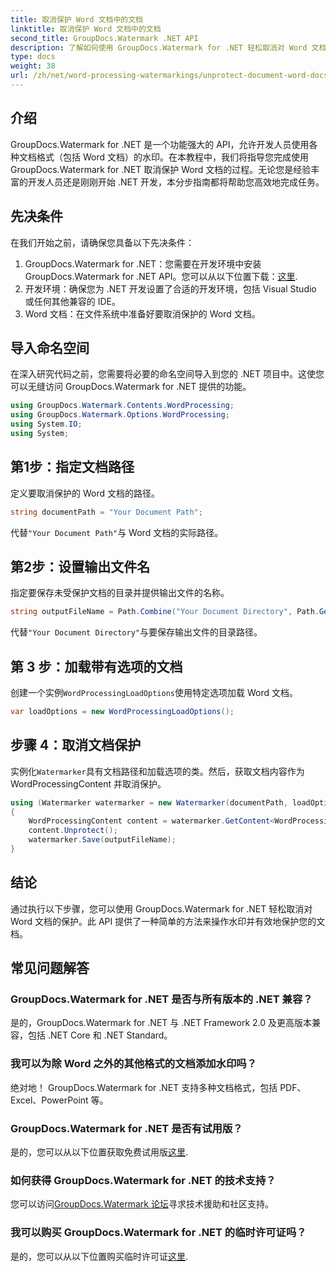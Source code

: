 ```yaml
---
title: 取消保护 Word 文档中的文档
linktitle: 取消保护 Word 文档中的文档
second_title: GroupDocs.Watermark .NET API
description: 了解如何使用 GroupDocs.Watermark for .NET 轻松取消对 Word 文档的保护。请遵循我们的分步指南。
type: docs
weight: 38
url: /zh/net/word-processing-watermarkings/unprotect-document-word-docs/
---
```

## 介绍
GroupDocs.Watermark for .NET 是一个功能强大的 API，允许开发人员使用各种文档格式（包括 Word 文档）的水印。在本教程中，我们将指导您完成使用 GroupDocs.Watermark for .NET 取消保护 Word 文档的过程。无论您是经验丰富的开发人员还是刚刚开始 .NET 开发，本分步指南都将帮助您高效地完成任务。
## 先决条件
在我们开始之前，请确保您具备以下先决条件：
1.  GroupDocs.Watermark for .NET：您需要在开发环境中安装 GroupDocs.Watermark for .NET API。您可以从以下位置下载：[这里](https://releases.groupdocs.com/Watermark/net/).
2. 开发环境：确保您为 .NET 开发设置了合适的开发环境，包括 Visual Studio 或任何其他兼容的 IDE。
3. Word 文档：在文件系统中准备好要取消保护的 Word 文档。

## 导入命名空间
在深入研究代码之前，您需要将必要的命名空间导入到您的 .NET 项目中。这使您可以无缝访问 GroupDocs.Watermark for .NET 提供的功能。
```csharp
using GroupDocs.Watermark.Contents.WordProcessing;
using GroupDocs.Watermark.Options.WordProcessing;
using System.IO;
using System;
```
## 第1步：指定文档路径
定义要取消保护的 Word 文档的路径。
```csharp
string documentPath = "Your Document Path";
```
代替`"Your Document Path"`与 Word 文档的实际路径。
## 第2步：设置输出文件名
指定要保存未受保护文档的目录并提供输出文件的名称。
```csharp
string outputFileName = Path.Combine("Your Document Directory", Path.GetFileName(documentPath));
```
代替`"Your Document Directory"`与要保存输出文件的目录路径。
## 第 3 步：加载带有选项的文档
创建一个实例`WordProcessingLoadOptions`使用特定选项加载 Word 文档。
```csharp
var loadOptions = new WordProcessingLoadOptions();
```
## 步骤 4：取消文档保护
实例化`Watermarker`具有文档路径和加载选项的类。然后，获取文档内容作为 WordProcessingContent 并取消保护。
```csharp
using (Watermarker watermarker = new Watermarker(documentPath, loadOptions))
{
    WordProcessingContent content = watermarker.GetContent<WordProcessingContent>();
    content.Unprotect();
    watermarker.Save(outputFileName);
}
```

## 结论
通过执行以下步骤，您可以使用 GroupDocs.Watermark for .NET 轻松取消对 Word 文档的保护。此 API 提供了一种简单的方法来操作水印并有效地保护您的文档。
## 常见问题解答
### GroupDocs.Watermark for .NET 是否与所有版本的 .NET 兼容？
是的，GroupDocs.Watermark for .NET 与 .NET Framework 2.0 及更高版本兼容，包括 .NET Core 和 .NET Standard。
### 我可以为除 Word 之外的其他格式的文档添加水印吗？
绝对地！ GroupDocs.Watermark for .NET 支持多种文档格式，包括 PDF、Excel、PowerPoint 等。
### GroupDocs.Watermark for .NET 是否有试用版？
是的，您可以从以下位置获取免费试用版[这里](https://releases.groupdocs.com/).
### 如何获得 GroupDocs.Watermark for .NET 的技术支持？
您可以访问[GroupDocs.Watermark 论坛](https://forum.groupdocs.com/c/watermark/19)寻求技术援助和社区支持。
### 我可以购买 GroupDocs.Watermark for .NET 的临时许可证吗？
是的，您可以从以下位置购买临时许可证[这里](https://purchase.groupdocs.com/temporary-license/).